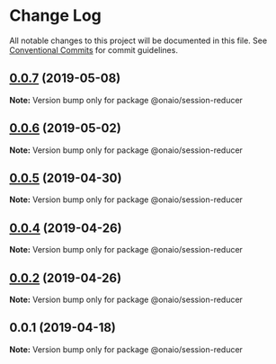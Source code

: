 # Change Log

All notable changes to this project will be documented in this file.
See [Conventional Commits](https://conventionalcommits.org) for commit guidelines.

## [0.0.7](https://github.com/onaio/js-tools/compare/@onaio/session-reducer@0.0.7...@onaio/session-reducer@0.0.7) (2019-05-08)

**Note:** Version bump only for package @onaio/session-reducer

## [0.0.6](https://github.com/onaio/js-tools/compare/@onaio/session-reducer@0.0.5...@onaio/session-reducer@0.0.6) (2019-05-02)

**Note:** Version bump only for package @onaio/session-reducer

## [0.0.5](https://github.com/onaio/js-tools/compare/@onaio/session-reducer@0.0.4...@onaio/session-reducer@0.0.5) (2019-04-30)

**Note:** Version bump only for package @onaio/session-reducer

## [0.0.4](https://github.com/onaio/js-tools/compare/@onaio/session-reducer@0.0.2...@onaio/session-reducer@0.0.4) (2019-04-26)

**Note:** Version bump only for package @onaio/session-reducer

## [0.0.2](https://github.com/onaio/js-tools/compare/@onaio/session-reducer@0.0.1...@onaio/session-reducer@0.0.2) (2019-04-26)

**Note:** Version bump only for package @onaio/session-reducer

## 0.0.1 (2019-04-18)

**Note:** Version bump only for package @onaio/session-reducer
